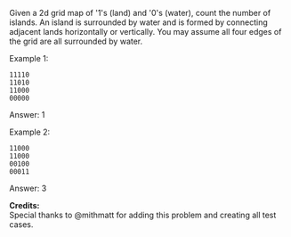 Given a 2d grid map of '1's (land) and '0's (water), count the number of islands. An island is surrounded by water and is formed by connecting adjacent lands horizontally or vertically. You may assume all four edges of the grid are all surrounded by water.

Example 1:
```
11110
11010
11000
00000
```
Answer: 1

Example 2:
```
11000
11000
00100
00011
```
Answer: 3

**Credits:**  
Special thanks to @mithmatt for adding this problem and creating all test cases.

